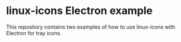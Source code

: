 # linux-icons Electron example


This repository contains two examples of how to use linux-icons with Electron for tray icons.

